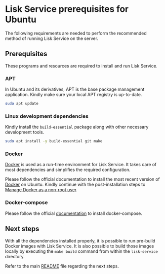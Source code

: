 # Lisk Service prerequisites for Ubuntu

The following requirements are needed to perform the recommended method of running Lisk Service on the server.

## Prerequisites

These programs and resources are required to install and run Lisk Service.

### APT 

In Ubuntu and its derivatives, APT is the base package management application. Kindly make sure your local APT registry is up-to-date.

```bash
sudo apt update
```

### Linux development dependencies

Kindly install the `build-essential` package along with other necessary development tools.

```bash
sudo apt install -y build-essential git make
```

### Docker

[Docker](https://www.docker.com/) is used as a run-time environment for Lisk Service. It takes care of most dependencies and simplifies the required configuration.

Please follow the official documentation to install the most recent version of [Docker](https://docs.docker.com/engine/install/ubuntu/) on Ubuntu. Kindly continue with the post-installation steps to [Manage Docker as a non-root user](https://docs.docker.com/engine/install/linux-postinstall/#manage-docker-as-a-non-root-user).

### Docker-compose

Please follow the official [documentation](https://docs.docker.com/compose/install/) to install docker-compose.

## Next steps

With all the dependencies installed properly, it is possible to run pre-build Docker images with Lisk Service. It is also possible to build those images locally by executing the `make build` command from within the `lisk-service` directory.

Refer to the main [README](../README.md) file regarding the next steps.
